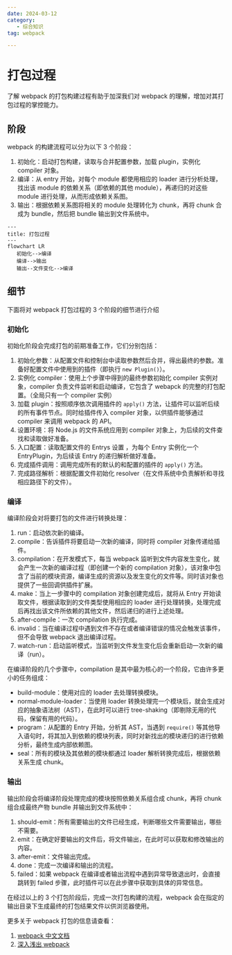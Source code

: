 ```yaml
---
date: 2024-03-12
category: 
   - 综合知识
tag: webpack

---
```



# 打包过程
了解 webpack 的打包构建过程有助于加深我们对 webpack 的理解，增加对其打包过程的掌控能力。

## 阶段
webpack 的构建流程可以分为以下 3 个阶段：
1. 初始化：启动打包构建，读取与合并配置参数，加载 plugin，实例化 compiler 对象。
2. 编译：从 entry 开始，对每个 module 都使用相应的 loader 进行分析处理，找出该 module 的依赖关系（即依赖的其他 module），再递归的对这些 module 进行处理，从而形成依赖关系图。
3. 输出：根据依赖关系图将相关的 module 处理转化为 chunk，再将 chunk 合成为 bundle，然后把 bundle 输出到文件系统中。
   
```mermaid
---
title: 打包过程
---
flowchart LR
   初始化-->编译
   编译-->输出
   输出--文件变化-->编译
```
   
## 细节
下面将对 webpack 打包过程的 3 个阶段的细节进行介绍
### 初始化
初始化阶段会完成打包的前期准备工作，它们分别包括：
1. 初始化参数：从配置文件和控制台中读取参数然后合并，得出最终的参数。准备好配置文件中使用到的插件（即执行 `new Plugin()`）。
2. 实例化 compiler：使用上个步骤中得到的最终参数初始化 compiler 实例对象，compiler 负责文件监听和启动编译，它包含了 webapck 的完整的打包配置。（全局只有一个 compiler 实例）
3. 加载 plugin：按照顺序依次调用插件的 `apply()` 方法，让插件可以监听后续的所有事件节点。同时给插件传入 compiler 对象，以供插件能够通过 compiler 来调用 webpack 的 API。
4. 设置环境：将 Node.js 的文件系统应用到 compiler 对象上，为后续的文件查找和读取做好准备。
5. 入口配置：读取配置文件的 Entrys 设置 ，为每个 Entry 实例化一个 EntryPlugin，为后续该 Entry 的递归解析做好准备。
6. 完成插件调用：调用完成所有的默认的和配置的插件的 `apply()` 方法。
7. 完成路径解析：根据配置文件初始化 resolver（在文件系统中负责解析和寻找相应路径下的文件）。 
   
### 编译
编译阶段会对将要打包的文件进行转换处理：
1. run：启动依次新的编译。
2. compile：告诉插件将要启动一次新的编译，同时将 compiler 对象传递给插件。
3. compilation：在开发模式下，每当 webpack 监听到文件内容发生变化，就会产生一次新的编译过程（即创建一个新的 compilation 对象），该对象中包含了当前的模块资源，编译生成的资源以及发生变化的文件等。同时该对象也提供了一些回调供插件扩展。
4. make：当上一步骤中的 compilation 对象创建完成后，就将从 Entry 开始读取文件，根据读取到的文件类型使用相应的 loader 进行处理转换，处理完成后再找出该文件所依赖的其他文件，然后递归的进行上述处理。
5. after-compile：一次 compilation 执行完成。
6. invalid：当在编译过程中遇到文件不存在或者编译错误的情况会触发该事件，但不会导致 webpack 退出编译过程。
7. watch-run：启动监听模式，当监听到文件发生变化后会重新启动一次新的编译（run）。  
   
在编译阶段的几个步骤中，compilation 是其中最为核心的一个阶段，它由许多更小的任务组成：
* build-module：使用对应的 loader 去处理转换模块。
* normal-module-loader：当使用 loader 转换处理完一个模块后，就会生成对应的抽象语法树（AST），在此时可以进行 tree-shaking（即剔除无用的代码，保留有用的代码）。
* program：从配置的 Entry 开始，分析其 AST，当遇到 `require()` 等其他导入语句时，将其加入到依赖的模块列表，同时对新找出的模块递归的进行依赖分析，最终生成内部依赖图。
* seal：所有的模块及其依赖的模块都通过 loader 解析转换完成后，根据依赖关系生成 chunk。
     
### 输出
输出阶段会将编译阶段处理完成的模块按照依赖关系组合成 chunk，再将 chunk 组合成最终产物 bundle 并输出到文件系统中：
1. should-emit：所有需要输出的文件已经生成，判断哪些文件需要输出，哪些不需要。
2. emit：在确定好要输出的文件后，将文件输出，在此时可以获取和修改输出的内容。
3. after-emit：文件输出完成。
4. done：完成一次编译和输出的流程。
5. failed：如果 webpack 在编译或者输出流程中遇到异常导致退出时，会直接跳转到 failed 步骤，此时插件可以在此步骤中获取到具体的异常信息。
   
在经过以上的 3 个打包阶段后，完成一次打包构建的流程，webpack 会在指定的输出目录下生成最终的打包结果文件以供浏览器使用。


<Minfo>

更多关于 webpack 打包的信息请查看：
1. [webpack 中文文档](https://webpack.docschina.org/)
2. [深入浅出 webpack](https://webpack.wuhaolin.cn/)

</Minfo>